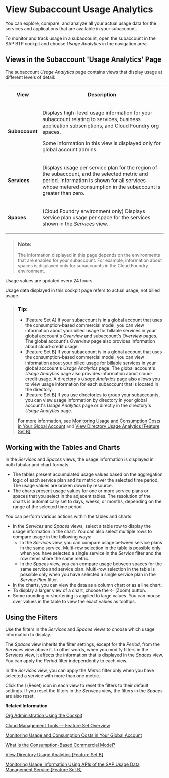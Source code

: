 <!-- loio8f4d9db9ecb34b08865c2c7a61d7719f -->

# View Subaccount Usage Analytics

You can explore, compare, and analyze all your actual usage data for the services and applications that are available in your subaccount.

To monitor and track usage in a subaccount, open the subaccount in the SAP BTP cockpit and choose *Usage Analytics* in the navigation area.



<a name="loio8f4d9db9ecb34b08865c2c7a61d7719f__section_xyh_sjc_tdb"/>

## Views in the Subaccount 'Usage Analytics' Page

The subaccount *Usage Analytics* page contains views that display usage at different levels of detail:


<table>
<tr>
<th>

View



</th>
<th>

Description



</th>
</tr>
<tr>
<td>

 **Subaccount** 



</td>
<td>

Displays high-level usage information for your subaccount relating to services, business application subscriptions, and Cloud Foundry org spaces.

Some information in this view is displayed only for global account admins.



</td>
</tr>
<tr>
<td>

 **Services** 



</td>
<td>

Displays usage per service plan for the region of the subaccount, and the selected metric and period. Information is shown for all services whose metered consumption in the subaccount is greater than zero.



</td>
</tr>
<tr>
<td>

 **Spaces** 



</td>
<td>

\(Cloud Foundry environment only\) Displays service plan usage per space for the services shown in the *Services* view.



</td>
</tr>
</table>

> ### Note:  
> The information displayed in this page depends on the environments that are enabled for your subaccount. For example, information about spaces is displayed only for subaccounts in the Cloud Foundry environment.

Usage values are updated every 24 hours.

Usage data displayed in this cockpit page refers to actual usage, not billed usage.

> ### Tip:  
> -   \[Feature Set A\] If your subaccount is in a global account that uses the consumption-based commercial model, you can view information about your billed usage for billable services in your global acccount's *Overview* and subaccount's *Overview* pages. The global account's *Overview* page also provides information about cloud-credit usage.
> -   \[Feature Set B\] If your subaccount is in a global account that uses the consumption-based commercial model, you can view information about your billed usage for billable services in your global acccount's *Usage Analytics* page. The global account's *Usage Analytics* page also provides information about cloud-credit usage. A directory's *Usage Analytics* page also allows you to view usage information for each subaccount that is located in the directory.
> -   \[Feature Set B\] If you use directories to group your subaccounts, you can view usage information by directory in your global account's *Usage Analytics* page or directly in the directory's *Usage Analytics* page.
> 
> For more information, see [Monitoring Usage and Consumption Costs in Your Global Account](Monitoring_Usage_and_Consumption_Costs_in_Your_Global_Account_de6f0db.md) and [View Directory Usage Analytics \[Feature Set B\]](View_Directory_Usage_Analytics_Feature_Set_B_a287782.md).



<a name="loio8f4d9db9ecb34b08865c2c7a61d7719f__section_ynm_hd4_tdb"/>

## Working with the Tables and Charts

In the *Services* and *Spaces* views, the usage information is displayed in both tabular and chart formats.

-   The tables present accumulated usage values based on the aggregation logic of each service plan and its metric over the selected time period. The usage values are broken down by resource.
-   The charts present usage values for one or more service plans or spaces that you select in the adjacent tables. The resolution of the charts is automatically set to days, weeks, or months, depending on the range of the selected time period.

You can perform various actions within the tables and charts:

-   In the *Services* and *Spaces* views, select a table row to display the usage information in the chart. You can also select multiple rows to compare usage in the following ways:
    -   In the *Services* view, you can compare usage between service plans in the same service. Multi-row selection in the table is possible only when you have selected a single service in the *Service* filter and the row items share the same metric.
    -   In the *Spaces* view, you can compare usage between spaces for the same service and service plan. Multi-row selection in the table is possible only when you have selected a single service plan in the *Service Plan* filter.
-   In the charts, you can view the data as a column chart or as a line chart.
-   To display a larger view of a chart, choose the   \(Zoom\)  button.
-   Some rounding or shortening is applied to large values. You can mouse over values in the table to view the exact values as tooltips.



<a name="loio8f4d9db9ecb34b08865c2c7a61d7719f__section_bqr_pd4_tdb"/>

## Using the Filters

Use the filters in the *Services* and *Spaces* views to choose which usage information to display.

The *Spaces* view inherits the filter settings, except for the *Period*, from the *Services* view above it. In other words, when you modify filters in the *Services* view, it affects the information that is displayed in the *Spaces* view. You can apply the *Period* filter independently to each view.

In the *Services* view, you can apply the *Metric* filter only when you have selected a service with more than one metric.

Click the   \(Reset\)  icon in each view to reset the filters to their default settings. If you reset the filters in the *Services* view, the filters in the *Spaces* are also reset.

**Related Information**  


[Org Administration Using the Cockpit](Org_Administration_Using_the_Cockpit_c4c25cc.md "In the Cloud Foundry enviroment, manage orgs, spaces and space quota plans using the SAP BTP cockpit.")

[Cloud Management Tools — Feature Set Overview](Cloud_Management_Tools_—_Feature_Set_Overview_caf4e4e.md "Cloud management tools represent the group of technologies designed for managing SAP BTP.")

[Monitoring Usage and Consumption Costs in Your Global Account](Monitoring_Usage_and_Consumption_Costs_in_Your_Global_Account_de6f0db.md "In a global account that uses the consumption-based commercial model, you can monitor the usage of billed services and your consumption costs in the SAP BTP cockpit.")

[What Is the Consumption-Based Commercial Model?](What_Is_the_Consumption-Based_Commercial_Model_7047eb4.md "With the consumption-based model, your organization purchases an entitlement to all current and future SAP BTP services that are eligible for this model. Throughout the duration of your contract, you have complete flexibility to turn services on and off and to switch between services as your business requires.")

[View Directory Usage Analytics \[Feature Set B\]](View_Directory_Usage_Analytics_Feature_Set_B_a287782.md "You can explore, compare, and analyze all your actual usage data for the services and applications that are available in your directory.")

[Monitoring Usage Information Using APIs of the SAP Usage Data Management Service \[Feature Set B\]](Monitoring_Usage_Information_Using_APIs_of_the_SAP_Usage_Data_Management_Service_Feature_Set_B_bf2b304.md "Provides information about using the Resource Consumption APIs of the SAP Usage Data Management service for SAP BTP for gathering, storing, and making usage information available for all services and applications in all regions in a cloud deployment. This information is for the purpose of central analysis, reporting, and license auditing.")

